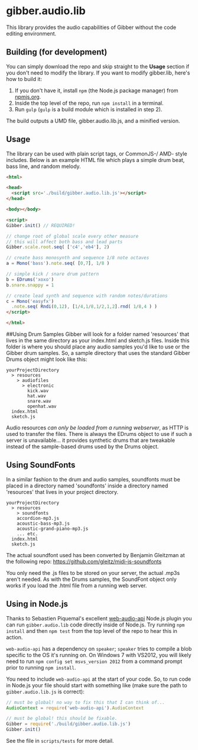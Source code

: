 gibber.audio.lib
==========

This library provides the audio capabilities of Gibber without the code editing environment.

## Building (for development)

You can simply download the repo and skip straight to the **Usage** section if you don't need to modify the library. If you want to modify gibber.lib, here's how to build it:

1. If you don't have it, install `npm` (the Node.js package manager) from [npmjs.org][].
2. Inside the top level of the repo, run `npm install` in a terminal.
3. Run `gulp` (`gulp` is a build module which is installed in step 2).

The build outputs a UMD file, gibber.audio.lib.js, and a minified version.

## Usage
The library can be used with plain script tags, or CommonJS-/ AMD- style includes. Below is an example HTML file which plays a simple drum beat, bass line, and random melody.

```html
<html>

<head>
  <script src='./build/gibber.audio.lib.js'></script>
</head>

<body></body>

<script>
Gibber.init() // REQUIRED!

// change root of global scale every other measure
// this will affect both bass and lead parts
Gibber.scale.root.seq( ['c4','eb4'], 2)

// create bass monosynth and sequence 1/8 note octaves
a = Mono('bass').note.seq( [0,7], 1/8 )

// simple kick / snare drum pattern
b = EDrums('xoxo')
b.snare.snappy = 1

// create lead synth and sequence with random notes/durations
c = Mono('easyfx')
  .note.seq( Rndi(0,12), [1/4,1/8,1/2,1,2].rnd( 1/8,4 ) )
</script>

</html>
```

##Using Drum Samples
Gibber will look for a folder named 'resources' that lives in the same directory as your index.html and sketch.js files. Inside this folder is where you should place any audio samples you'd like to use or the Gibber drum samples. So, a sample directory that uses the standard Gibber Drums object might look like this:


    yourProjectDirectory
      > resources
        > audiofiles
          > electronic 
            kick.wav
            hat.wav
            snare.wav
            openhat.wav
      index.html
      sketch.js

Audio resources *can only be loaded from a running webserver*, as HTTP is used to transfer the files. There is always the EDrums object to use if such a server
is unavailable... it provides synthetic drums that are tweakable instead of the sample-based drums used by the Drums object.

## Using SoundFonts
In a similar fashion to the drum and audio samples, soundfonts must be placed in a directory named 'soundfonts' inside a directory named 'resources' that lives in your project directory.

    yourProjectDirectory
      > resources
        > soundfonts
        accordion-mp3.js
        acoustic-bass-mp3.js
        acoustic-grand-piano-mp3.js
        ... etc.
      index.html
      sketch.js

The actual soundfont used has been converted by Benjamin Gleitzman at the following repo: https://github.com/gleitz/midi-js-soundfonts

You only need the .js files to be stored on your server, the actual .mp3s aren't needed. As with the Drums samples, the SoundFont object only works if you load the .html file from a running web server.

## Using in Node.js
Thanks to Sebastien Piquemal's excellent [web-audio-api][] Node.js plugin you can run `gibber.audio.lib` code directly inside of Node.js. Try running `npm install` and then `npm test` from the top level of the repo to hear this in action.

`web-audio-api` has a dependency on `speaker`; `speaker` tries to compile a blob specific to the OS it's running on. On Windows 7 with VS2012, you will likely need to run `npm config set msvs_version 2012` from a command prompt prior to running `npm install`.

You need to include `web-audio-api` at the start of your code. So, to run code in Node.js your file should start with something like (make sure the path to `gibber.audio.lib.js` is correct):

```javascript
// must be global! no way to fix this that I can think of...
AudioContext = require('web-audio-api').AudioContext

// must be global! this should be fixable.
Gibber = require('./build/gibber.audio.lib.js')
Gibber.init()
```

See the file in `scripts/tests` for more detail.

  [npmjs.org]: http://npmjs.org
  [web-audio-api]: https://github.com/sebpiq/node-web-audio-api
